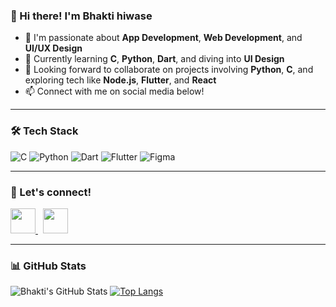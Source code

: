 ### 👋 Hi there! I'm Bhakti hiwase

- 👀 I'm passionate about **App Development**, **Web Development**, and **UI/UX Design**
- 🌱 Currently learning **C**, **Python**, **Dart**, and diving into **UI Design**
- 🤝 Looking forward to collaborate on projects involving **Python**, **C**, and exploring tech like **Node.js**, **Flutter**, and **React**
- 📫 Connect with me on social media below!

---

### 🛠️ Tech Stack
![C](https://img.shields.io/badge/C-blue?logo=c&logoColor=white)
![Python](https://img.shields.io/badge/Python-3776AB?logo=python&logoColor=white)
![Dart](https://img.shields.io/badge/Dart-0175C2?logo=dart&logoColor=white)
![Flutter](https://img.shields.io/badge/Flutter-02569B?logo=flutter&logoColor=white)
![Figma](https://img.shields.io/badge/Figma-F24E1E?logo=figma&logoColor=white)

---

### 📲 Let's connect!

<a href="https://www.linkedin.com/in/bhakti-hiwase-247209330" target="_blank">
  <img src="https://img.icons8.com/fluency/48/000000/linkedin.png" width="40" height="40"/>
</a>
&nbsp;
<a href="https://www.instagram.com/bhaktii_h" target="_blank">
  <img src="https://img.icons8.com/fluency/48/000000/instagram-new.png" width="40" height="40"/>
</a>

---

### 📊 GitHub Stats

![Bhakti's GitHub Stats](https://github-readme-stats.vercel.app/api?username=bhakti2506&show_icons=true&theme=radical)
[![Top Langs](https://github-readme-stats.vercel.app/api/top-langs/?username=bhakti2506&layout=compact)](https://github.com/anuraghazra/github-readme-stats)

  




